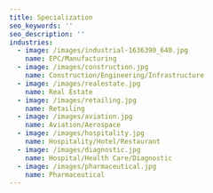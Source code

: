 ```yaml
---
title: Specialization
seo_keywords: ''
seo_description: ''
industries:
  - image: /images/industrial-1636390_640.jpg
    name: EPC/Manufacturing
  - image: /images/construction.jpg
    name: Construction/Engineering/Infrastructure
  - image: /images/realestate.jpg
    name: Real Estate
  - image: /images/retailing.jpg
    name: Retailing
  - image: /images/aviation.jpg
    name: Aviation/Aerospace
  - image: /images/hospitality.jpg
    name: Hospitality/Hotel/Restaurant
  - image: /images/diagnostic.jpg
    name: Hospital/Health Care/Diagnostic
  - image: /images/pharmaceutical.jpg
    name: Pharmaceutical
---
```


